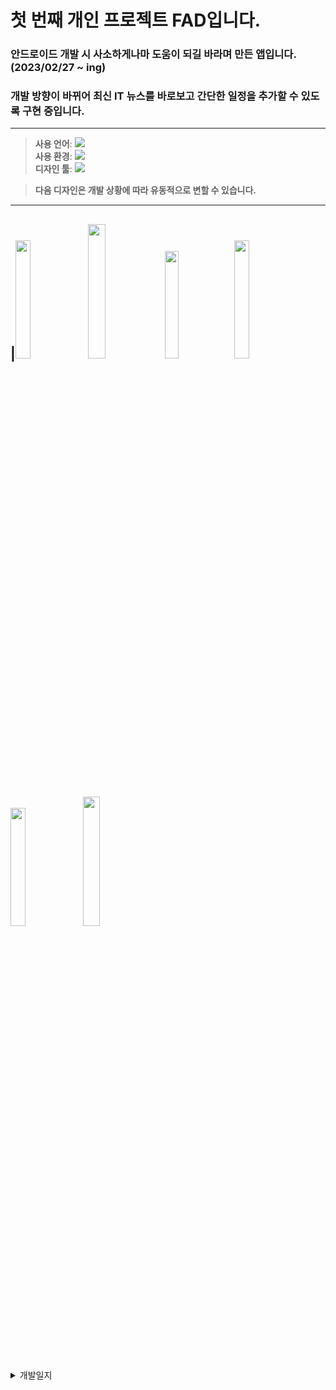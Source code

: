 # 첫 번째 개인 프로젝트 FAD입니다.
### 안드로이드 개발 시 사소하게나마 도움이 되길 바라며 만든 앱입니다. (2023/02/27 ~ ing)
### 개발 방향이 바뀌어 최신 IT 뉴스를 바로보고 간단한 일정을 추가할 수 있도록 구현 중입니다.     
---

>**사용 언어**:  <img src="https://img.shields.io/badge/Kotlin-white?style=flat&logo=Kotlin&logoColor=#7F52FF"/>  
>**사용 환경**:  <img src="https://img.shields.io/badge/Android Studio-white?style=flat&logo=Android Studio&logoColor=#3DDC84"/>  
>**디자인 툴**:  <img src="https://img.shields.io/badge/Figma-white?style=flat&logo=Figma&logoColor=#F24E1E"/>

>**다음 디자인은 개발 상황에 따라 유동적으로 변할 수 있습니다.**

---
|<img width="22%" src="https://user-images.githubusercontent.com/95847909/221122476-0741bdab-cdaa-403e-a264-3703b4f14923.png"/>
<img width="23.5%" src="https://user-images.githubusercontent.com/95847909/221122611-7353797a-60d0-45fc-8b7b-d64e372842b6.png"/>
<img width="21%" src="https://user-images.githubusercontent.com/95847909/225609305-091ca8f2-4d29-4de1-8aad-ed4b057daffe.jpg"/>
<img width="22%" src="https://user-images.githubusercontent.com/95847909/224319128-2da4e7a0-667c-4474-a5a2-67096742ae81.png"/>
<img width="22%" src="https://user-images.githubusercontent.com/95847909/224319213-ab5bfd0b-59be-4542-8030-b06458575389.png"/>
<img width="23%" src="https://user-images.githubusercontent.com/95847909/224319341-944d8845-3aa1-49f0-af9d-f9333e5f2dfc.png"/>
---

<details>
<summary>개발일지</summary>

<!--summary 아래 빈칸 공백 두고 내용을 적는공간-->
2023/02/27: 프로젝트 생성, 피그마 앱 디자인, Splash 구현, pastel 컬러추가, 폰트 추가, Splash 타이틀 글자색 변경, 테두리 CustomView 추가   
2023/02/28: 메인화면 프로토타입 완료   
2023/03/02: 웹뷰 backButton 이벤트 처리 구현 중    
2023/03/03: 웹뷰 backButton 이벤트 처리 완료   
2023/03/04: 웹뷰 타이틀바 홈화면 바로가기, 전원 버튼 구현 완료   
2023/03/05: Splash 화면 클릭 시 메인화면 진입 구현 완료, Toolbar text 색 변경 완료/메인화면 앱 설명 text 작성     
2023/03/06: 메뉴 아이콘 검은색으로 색상 변경, 하단 메뉴 탭에 홈 아이콘 추가   
2023/03/07: 웹 크롤링 구현 방법 알아보는 중, RecyclerView 임의 데이터 추가    
2023/03/08: 웹 크롤링에 대해 알아보던 중 생각치 못한 문제를 발견해 개발 방향을 바꾸도록 결심, RSS를 이용하여 네이버 IT 뉴스 정보를 들고오는 것으로 기능을 변경할 생각    
2023/03/10: RSS에 관하여 알아보는 중     
2023/03/11: 기존 안드로이드 개발 관련 블로그를 보여주기 위한 구현을 모두 수정, selected 메뉴 아이콘 구현     
2023/03/12: 구글 뉴스에서 IT 관련 주제를 RSS 피드로 가져오고 RecyclerView에서 해당하는 뉴스 기사를 클릭했을 때 웹뷰로 기사를 띄우는 구현 왼료, 안드로이드, 코틀린 웹뷰 툴바에 뒤로가기 구현을 백버튼을 눌렀을 때와 같이 동일하게 구현 완료 !구현을 하고 push를 이 날짜에 안했음!           
2023/03/14: 뉴스 웹뷰에서 상단의 뒤로가기 스택 기능 구현/ 하드웨어 백버튼을 누를 시 뉴스 목록으로 이동 구현, Splash Title 애니메이션 효과 적용     
2023/03/15: 앱 회전 시 현재 보이는 화면을 유지하도록 구현, 오늘의 목표 기능 구현            


</details>
